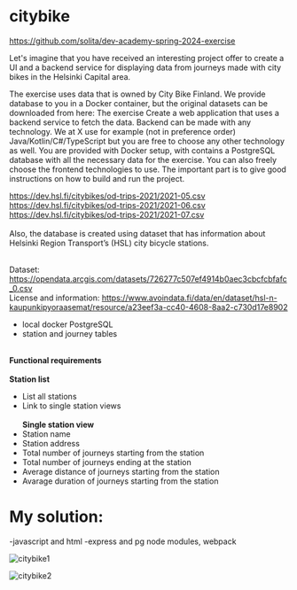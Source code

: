 # citybike

https://github.com/solita/dev-academy-spring-2024-exercise

Let's imagine that you have received an interesting project offer to create a UI and a backend service for displaying data from journeys made with city bikes in the Helsinki Capital area.

The exercise uses data that is owned by City Bike Finland. We provide database to you in a Docker container, but the original datasets can be downloaded from here:
The exercise
Create a web application that uses a backend service to fetch the data. Backend can be made with any technology. We at X use for example (not in preference order) Java/Kotlin/C#/TypeScript but you are free to choose any other technology as well.
You are provided with Docker setup, with contains a PostgreSQL database with all the necessary data for the exercise.
You can also freely choose the frontend technologies to use. The important part is to give good instructions on how to build and run the project.<br>

https://dev.hsl.fi/citybikes/od-trips-2021/2021-05.csv<br>
https://dev.hsl.fi/citybikes/od-trips-2021/2021-06.csv<br>
https://dev.hsl.fi/citybikes/od-trips-2021/2021-07.csv<br><br>
Also, the database is created using dataset that has information about Helsinki Region Transport’s (HSL) city bicycle stations.<br><br>

Dataset: https://opendata.arcgis.com/datasets/726277c507ef4914b0aec3cbcfcbfafc_0.csv<br>
License and information: https://www.avoindata.fi/data/en/dataset/hsl-n-kaupunkipyoraasemat/resource/a23eef3a-cc40-4608-8aa2-c730d17e8902




- local docker PostgreSQL 
- station and journey tables

<br><b>Functional requirements</b><br><br>
 <b>Station list</b><br>
 - List all stations
 - Link to single station views<br><br><b>Single station view</b><br>
 - Station name
 - Station address
 - Total number of journeys starting from the station
 - Total number of journeys ending at the station
 - Average distance of journeys starting from the station
 - Avarage duration of journeys starting from the station<br>

# My solution:
-javascript and html
-express and pg node modules, webpack


![citybike1](https://github.com/totaro/citybike/assets/66010583/09861c12-ddd2-4b3b-9816-a056a19280f7)

![citybike2](https://github.com/totaro/citybike/assets/66010583/fb42e01d-e682-4991-8a71-1a71cb080faa)
